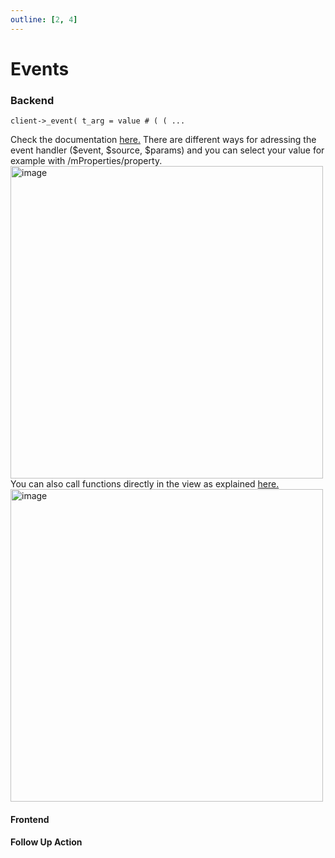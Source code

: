```yaml
---
outline: [2, 4]
---
```

# Events

### Backend

`client->_event( t_arg = value # ( ( ...`

Check the documentation [here.](https://openui5.hana.ondemand.com/#/topic/b0fb4de7364f4bcbb053a99aa645affe) There are different ways for adressing the event handler ($event, $source, $params) and you can select your value for example with /mProperties/property.<br>
<img width="500" alt="image" src="https://github.com/abap2UI5/abap2UI5-documentation/assets/102328295/6de59970-f766-46fd-a35a-933d26287564">
<br>
You can also call functions directly in the view as explained [here.](https://sapui5.hana.ondemand.com/#/entity/sap.m.ActionSheet/sample/sap.m.sample.ActionSheet/code/view/ActionSheet.fragment.xml) <br>
<img width="500" alt="image" src="https://github.com/abap2UI5/abap2UI5-documentation/assets/102328295/17650cca-d84a-4e88-be2b-244ead773b52">
<br>



#### Frontend



#### Follow Up Action


